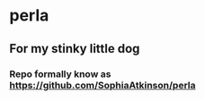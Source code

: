 # perla
## For my stinky little dog

### Repo formally know as https://github.com/SophiaAtkinson/perla
